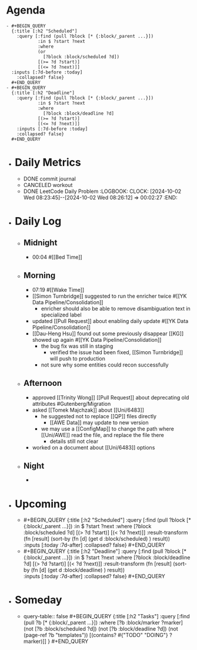 # Agenda
	- #+BEGIN_QUERY
	  {:title [:h2 "Scheduled"]
	    :query [:find (pull ?block [* {:block/_parent ...}])
	            :in $ ?start ?next
	            :where
	            (or
	              [?block :block/scheduled ?d])
	            [(>= ?d ?start)]
	            [(<= ?d ?next)]]
	  :inputs [:7d-before :today]
	    :collapsed? false}
	  #+END_QUERY
	- #+BEGIN_QUERY
	  {:title [:h2 "Deadline"]
	    :query [:find (pull ?block [* {:block/_parent ...}])
	            :in $ ?start ?next
	            :where
	              [?block :block/deadline ?d]
	            [(>= ?d ?start)]
	            [(<= ?d ?next)]]
	    :inputs [:7d-before :today]
	    :collapsed? false}
	  #+END_QUERY
- # Daily Metrics
	- DONE commit journal
	- CANCELED workout
	- DONE LeetCode Daily Problem
	  :LOGBOOK:
	  CLOCK: [2024-10-02 Wed 08:23:45]--[2024-10-02 Wed 08:26:12] =>  00:02:27
	  :END:
- # Daily Log
	- ## Midnight
		- 00:04 #[[Bed Time]]
	- ## Morning
		- 07:19 #[[Wake Time]]
		- [[Simon Turnbridge]] suggested to run the enricher twice #[[YK Data Pipeline/Consolidation]]
			- enricher should also be able to remove disambiguation text in specialized label
		- updated [[Pull Request]] about enabling daily update #[[YK Data Pipeline/Consolidation]]
		- [[Dau-Heng Hsu]] found out some previously disappear [[KG]] showed up again #[[YK Data Pipeline/Consolidation]]
			- the bug fix was still in staging
				- verified the issue had been fixed, [[Simon Turnbridge]] will push to production
			- not sure why some entities could recon successfully
	- ## Afternoon
		- approved [[Trinity Wong]] [[Pull Request]] about deprecating old attributes #Gutenberg/Migration
		- asked [[Tomek Majchzak]] about [[Uni/6483]]
			- he suggested not to replace [[QP]] files directly
				- [[AWE Data]] may update to new version
			- we may use a [[ConfigMap]] to change the path where [[Uni/AWE]] read the file, and replace the file there
				- details still not clear
		- worked on a document about [[Uni/6483]] options
	- ## Night
		-
- # Upcoming
	- #+BEGIN_QUERY
	  {:title [:h2 "Scheduled"]
	    :query [:find (pull ?block [* {:block/_parent ...}])
	            :in $ ?start ?next
	            :where
	              [?block :block/scheduled ?d]
	            [(> ?d ?start)]
	            [(< ?d ?next)]]
	  :result-transform (fn [result]
	                          (sort-by (fn [d]
	                                     (get d :block/scheduled) ) result))    
	  :inputs [:today :7d-after]
	    :collapsed? false}
	  #+END_QUERY
	- #+BEGIN_QUERY
	  {:title [:h2 "Deadline"]
	    :query [:find (pull ?block [* {:block/_parent ...}])
	            :in $ ?start ?next
	            :where
	              [?block :block/deadline ?d]
	            [(> ?d ?start)]
	            [(< ?d ?next)]]
	  :result-transform (fn [result]
	                          (sort-by (fn [d]
	                                     (get d :block/deadline) ) result))    
	  :inputs [:today :7d-after]
	    :collapsed? false}
	  #+END_QUERY
- # Someday
	- query-table:: false
	  #+BEGIN_QUERY
	  {:title [:h2 "Tasks"]
	   :query [:find (pull ?b [* {:block/_parent ...}])
	          :where
	          [?b :block/marker ?marker]
	          (not [?b :block/scheduled ?d])
	          (not [?b :block/deadline ?d])
	  (not (page-ref ?b "templates"))
	          [(contains? #{"TODO" "DOING"} ?marker)]]
	  }
	  #+END_QUERY